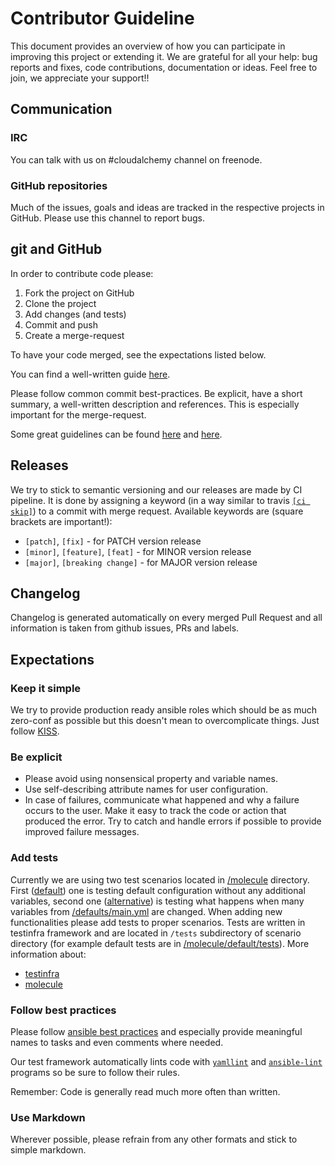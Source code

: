 # Contributor Guideline

This document provides an overview of how you can participate in improving this project or extending it. We are grateful for all your help: bug reports and fixes, code contributions, documentation or ideas. Feel free to join, we appreciate your support!!

## Communication

### IRC

You can talk with us on #cloudalchemy channel on freenode.

### GitHub repositories

Much of the issues, goals and ideas are tracked in the respective projects in GitHub. Please use this channel to report bugs.

## git and GitHub

In order to contribute code please:

1. Fork the project on GitHub
2. Clone the project
3. Add changes (and tests)
4. Commit and push
5. Create a merge-request

To have your code merged, see the expectations listed below.

You can find a well-written guide [here](https://help.github.com/articles/fork-a-repo).

Please follow common commit best-practices. Be explicit, have a short summary, a well-written description and references. This is especially important for the merge-request.

Some great guidelines can be found [here](https://wiki.openstack.org/wiki/GitCommitMessages) and [here](http://robots.thoughtbot.com/5-useful-tips-for-a-better-commit-message).

## Releases

We try to stick to semantic versioning and our releases are made by CI pipeline. It is done by assigning a keyword (in a way similar to travis [`[ci skip]`](https://docs.travis-ci.com/user/customizing-the-build#Skipping-a-build)) to a commit with merge request. Available keywords are (square brackets are important!):
 
* `[patch]`, `[fix]` - for PATCH version release
* `[minor]`, `[feature]`, `[feat]` - for MINOR version release
* `[major]`, `[breaking change]` - for MAJOR version release
 
## Changelog
 
Changelog is generated automatically on every merged Pull Request and all information is taken from github issues, PRs and labels.

## Expectations

### Keep it simple

We try to provide production ready ansible roles which should be as much zero-conf as possible but this doesn't mean to overcomplicate things. Just follow [KISS](https://en.wikipedia.org/wiki/KISS_principle).

### Be explicit

* Please avoid using nonsensical property and variable names.
* Use self-describing attribute names for user configuration.
* In case of failures, communicate what happened and why a failure occurs to the user. Make it easy to track the code or action that produced the error. Try to catch and handle errors if possible to provide improved failure messages.


### Add tests

Currently we are using two test scenarios located in [/molecule](molecule) directory. First ([default](molecule/default/molecule.yml)) one is testing default configuration without any additional variables, second one ([alternative](molecule/alternative/molecule.yml)) is testing what happens when many variables from [/defaults/main.yml](defaults/main.yml) are changed. When adding new functionalities please add tests to proper scenarios. Tests are written in testinfra framework and are located in `/tests` subdirectory of scenario directory (for example default tests are in [/molecule/default/tests](molecule/default/tests)).
More information about:
  - [testinfra](http://testinfra.readthedocs.io/en/latest/index.html)
  - [molecule](https://molecule.readthedocs.io/en/latest/index.html)

### Follow best practices

Please follow [ansible best practices](http://docs.ansible.com/ansible/latest/playbooks_best_practices.html) and especially provide meaningful names to tasks and even comments where needed.

Our test framework automatically lints code with [`yamllint`](https://yamllint.readthedocs.io) and [`ansible-lint`](https://github.com/willthames/ansible-lint) programs so be sure to follow their rules.

Remember: Code is generally read much more often than written.

### Use Markdown

Wherever possible, please refrain from any other formats and stick to simple markdown.
